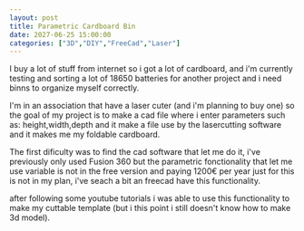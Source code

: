 ```yaml
---
layout: post
title: Parametric Cardboard Bin
date: 2027-06-25 15:00:00
categories: ["3D","DIY","FreeCad","Laser"]
---
```


I buy a lot of stuff from internet so i got a lot of cardboard, and i'm currently testing and sorting a lot of 18650 batteries for another project and i need binns to organize myself correctly.

I'm in an association that have a laser cuter (and i'm planning to buy one) so the goal of my project is to make a cad file where i enter parameters such as: height,width,depth and it make a file use by the lasercutting software and it makes me my foldable cardboard.

The first dificulty was to find the cad software that let me do it, i've previously only used Fusion 360 but the parametric fonctionality that let me use variable is not in the free version and paying 1200€ per year just for this is not in my plan, i've seach a bit an freecad have this functionality.

after following some youtube tutorials i was able to use this functionality to make my cuttable template (but i this point i still doesn't know how to make 3d model).

